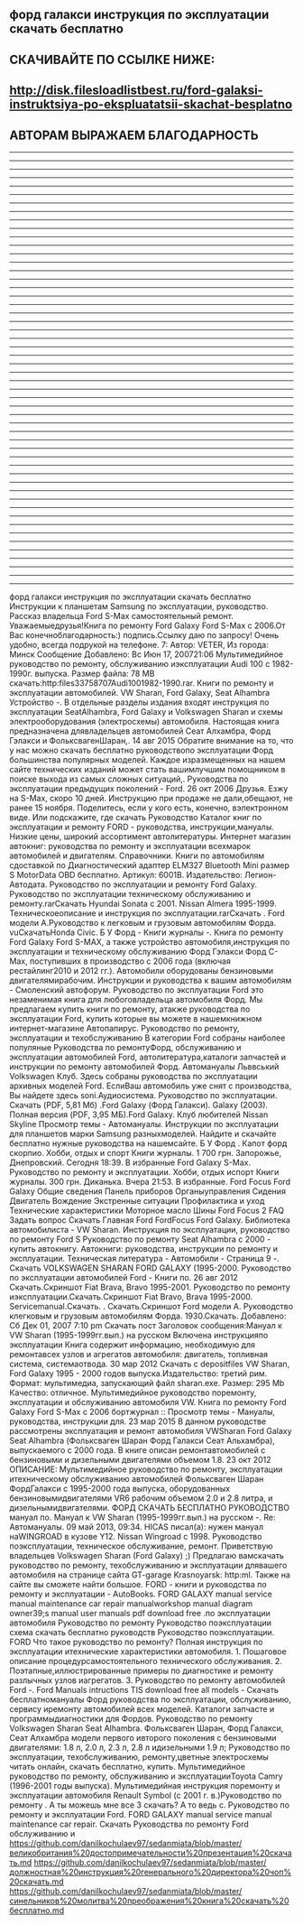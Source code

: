 форд галакси инструкция по эксплуатации скачать бесплатно
--------------------------------------------------
СКАЧИВАЙТЕ ПО ССЫЛКЕ НИЖЕ:
--------------------------------------------------
http://disk.filesloadlistbest.ru/ford-galaksi-instruktsiya-po-ekspluatatsii-skachat-besplatno
--------------------------------------------------
АВТОРАМ ВЫРАЖАЕМ БЛАГОДАРНОСТЬ
--------------------------------------------------
--------------------------------------------------
--------------------------------------------------
--------------------------------------------------
--------------------------------------------------
--------------------------------------------------
--------------------------------------------------
--------------------------------------------------
--------------------------------------------------
--------------------------------------------------
--------------------------------------------------
--------------------------------------------------
--------------------------------------------------
--------------------------------------------------
--------------------------------------------------
--------------------------------------------------
--------------------------------------------------
--------------------------------------------------
--------------------------------------------------
--------------------------------------------------
--------------------------------------------------
--------------------------------------------------
--------------------------------------------------
--------------------------------------------------
--------------------------------------------------
--------------------------------------------------
--------------------------------------------------
--------------------------------------------------
--------------------------------------------------
--------------------------------------------------
--------------------------------------------------
--------------------------------------------------
--------------------------------------------------
--------------------------------------------------
--------------------------------------------------
--------------------------------------------------
--------------------------------------------------
--------------------------------------------------
--------------------------------------------------
--------------------------------------------------
--------------------------------------------------
--------------------------------------------------
--------------------------------------------------
--------------------------------------------------
--------------------------------------------------
--------------------------------------------------
--------------------------------------------------
--------------------------------------------------
--------------------------------------------------
--------------------------------------------------
--------------------------------------------------
--------------------------------------------------
--------------------------------------------------
форд галакси инструкция по эксплуатации скачать бесплатно Инструкции к планшетам Samsung по эксплуатации, руководство. Рассказ владельца Ford S-Max  самостоятельный ремонт. Уважаемыедрузья!Книга по ремонту Ford Galaxy  Ford S-Max с 2006.От Вас конечноблагодарность:) подпись.Ссылку даю по запросу! Очень удобно, всегда подрукой на телефоне. 7: Автор: VETER, Из города: Минск Сообщение Добавлено: Вс Июн 17, 200721:06  Мультимедийное руководство по ремонту, обслуживанию иэксплуатации Audi 100 с 1982-1990г. выпуска. Размер файла: 78 MB скачать:http:files33758707Audi1001982-1990.rar. Книги по ремонту и эксплуатации автомобилей. VW Sharan, Ford Galaxy, Seat Alhambra Устройство  -. В отдельные разделы издания входят инструкция по эксплуатации SeatAlhambra, Ford Galaxy и Volkswagen Sharan и схемы электрооборудования (электросхемы) автомобиля. Настоящая книга предназначена длявладельцев автомобилей Сеат Алхамбра, Форд Гэлакси и ФольксвагенШаран,. 14 авг 2015  Обратите внимание на то, что у нас можно скачать бесплатно руководствопо эксплуатации Форд большинства популярных моделей. Каждое изразмещенных на нашем сайте технических изданий может стать вашимлучшим помощником в поиске выхода из самых сложных ситуаций,. Руководства по эксплуатации предыдущих поколений - Ford. 26 окт 2006  Друзья. Езжу на S-Max, скоро 10 дней. Инструкцию при продаже не дали,обещают, не ранее 15 ноября. Поделитесь, если у кого есть, конечно, вэлектронном виде. Или подскажите, где скачать Руководство
Каталог книг по эксплуатации и ремонту FORD - руководства, инструкции,мануалы. Низкие цены, широкий ассортимент автолитературы. Интернет магазин автокниг: руководства по ремонту и эксплуатации всехмарок автомобилей и двигателям. Справочники. Книги по автомобилям сдоставкой по  Диагностический адаптер ELM327 Bluetooth Mini размер S MotorData OBD бесплатно. Артикул: 6001B. Издательство: Легион-Aвтодата. Руководство по эксплуатации и ремонту Ford Galaxy. Руководство по эксплуатации техническому обслуживанию и ремонту.rarСкачать Hyundai Sonata с 2001.  Nissan Almera 1995-1999. Техническоеописание и инструкция по эксплуатации.rarСкачать . Ford модели А.Руководство к легковым и грузовым автомобилям Форда. vuСкачатьHonda Civic. Б У Форд - Книги  журналы -. Книга по ремонту Ford Galaxy  Ford S-MAX, а также устройство автомобиля,инструкция по эксплуатации и техническому обслуживанию Форд Гэлакси Форд С-Мах, поступивших в производство с 2006 года (включая рестайлинг2010 и 2012 гг.). Автомобили оборудованы бензиновыми двигателямирабочим. Инструкции и руководства к вашим автомобилям - Смоленский автофорум. Руководство по эксплуатации Ford  это незаменимая книга для любоговладельца автомобиля Форд. Мы предлагаем купить книги по ремонту, атакже руководства по эксплуатации Ford, купить которые вы можете в нашемкнижном интернет-магазине Автопапирус. Руководство по ремонту, эксплуатации и техобслуживанию
В категории Ford собраны наиболее популяные Руководства по ремонтуФорд, обслуживанию и эксплуатации автомобилей Ford, автолитература,каталоги запчастей и инструкции по ремонту автомобилей Форд. Автомануалы  Льввський Volkswagen Клуб. Здесь собраны руководства по эксплуатации архивных моделей Ford. ЕслиВаш автомобиль уже снят с производства, Вы найдете здесь  soni.Аудиосистема.  Руководство по эксплуатации. Скачать (PDF, 5,81 Мб) .Ford Galaxy (Форд Галакси). Galaxy (2003).  Полная версия (PDF, 3,95 МБ).Ford Galaxy. Клуб любителей Nissan Skyline  Просмотр темы - Автомануалы. Инструкции по эксплуатации для планшетов марки Samsung разныхмоделей. Найдите и скачайте бесплатно нужные руководства на нашемсайте. Б У Форд .  Капот форд скорпио. Хобби, отдых и спорт  Книги журналы. 1 700 грн. Запорожье, Днепровский. Сегодня 18:39. В избранные Ford Galaxy  S-Max. Руководство по ремонту и эксплуатации. Хобби, отдых испорт  Книги  журналы. 300 грн. Диканька. Вчера 21:53. В избранные. Ford Focus  Ford Galaxy  Общие сведения  Панель приборов  Органыуправления  Сидения  Двигатель  Вождение  Экстренные ситуации Профилактика и уход  Технические характеристики  Моторное масло Шины  Ford Focus 2  FAQ  Задать вопрос  Скачать  Главная  Ford  FordFocus  Ford Galaxy. Библиотека автомобилиста - VW Sharan. Инструкция по эксплуатации, руководство по ремонту  Ford S
Руководство по ремонту Seat Alhambra с 2000 - купить автокнигу. Автокниги: руководства, инструкции по ремонту и эксплуатации. Техническая литература - Автомобили - Страница 9 -. Скачать VOLKSWAGEN SHARAN  FORD GALAXY (1995-2000. Руководство по эксплуатации автомобилей Ford - Книги по. 26 авг 2012  Скачать.Cкриншот Fiat Brava, Bravo 1995-2001. Руководство по ремонту иэксплуатации.Скачать.Cкриншот Fiat Bravo, Brava 1995-2000. Servicemanual.Скачать. . Скачать.Cкриншот Ford модели А. Руководство клегковым и грузовым автомобилям Форда. 1930.Скачать. Добавлено: Сб Дек 01, 2007 7:10 pm Скачать пост Заголовок сообщения:Мануал к VW Sharan (1995-1999гг.вып.) на русском  Включена инструкцияпо эксплуатации Книга содержит информацию, необходимую для ремонтавсех узлов и агрегатов автомобиля: двигатель, топливная система, системаотвода. 30 мар 2012  Скачать c depositfiles VW Sharan, Ford Galaxy 1995 - 2000 годов выпуска.Издательство: третий рим. Формат: мультимедиа, запускающий файл sharan.exe. Размер: 295 Mb Качество: отличное. Мультимедийное руководство поремонту, эксплуатации и обслуживанию автомобиля VW. Книга по ремонту Ford Galaxy  Ford S-Max с 2006  бортжурнал
:: Просмотр темы - Мануалы, руководства, инструкции для. 23 мар 2015  В данном руководстве рассмотрены эксплуатация и ремонт автомобиля VWSharan  Ford Galaxy  Seat Alhambra (Фольксваген Шаран  Форд Галакси Сеат Альхамбра), выпускаемого с 2000 года. В книге описан ремонтавтомобилей с бензиновыми и дизельными двигателями объемом 1.8. 23 окт 2012  ОПИСАНИЕ: Мультимедийное руководство по ремонту, эксплуатации итехническому обслуживанию автомобилей Фольксваген Шаран  ФордГалакси с 1995-2000 года выпуска, оборудованных бензиновымидвигателями VR6 рабочим объемом 2.0 и 2.8 литра, и дизельнымидвигателями. ФОРД СКАЧАТЬ БЕСПЛАТНО РУКОВОДСТВО мануал по. Мануал к VW Sharan (1995-1999гг.вып.) на русском -. Re: Автомануалы. 09 май 2013, 09:34. HICAS писал(а): нужен мануал наWINGROAD в кузове Y12. Nissan Wingroad с 1998. Руководство поэксплуатации, техническое обслуживание, ремонт. Приветствую владельцев Volkswagen Sharan (Ford Galaxy) ;) Предлагаю вамскачать руководство по ремонту, техобслуживанию и эксплуатации длявашего автомобиля на странице сайта GT-garage Krasnoyarsk: http:ml. Также на сайте вы сможете найти большое. FORD - книги и руководства по ремонту и эксплуатации - AutoBooks. FORD GALAXY manual service manual maintenance car repair manualworkshop manual diagram owner39;s manual user manuals pdf download free .по эксплуатации автомобиля Руководство по ремонту Руководство поэксплуатации схема скачать бесплатно руководств Руководство поэксплуатации. FORD
Что такое руководство по ремонту? Полная инструкция по эксплуатации итехнические характеристики автомобиля. 1. Пошаговое описание процедурсамостоятельного технического обслуживания. 2. Поэтапные,иллюстрированные примеры по диагностике и ремонту разлычных узлов иагрегатов. 3. Руководство по ремонту автомобилей Ford -. Ford Manuals intructions TIS download free all models - Скачать бесплатномануалы Форд руководства по эксплуатации, обслуживанию, сервису иремонту автомобилей всех моделей. Каталоги запчасте и программыдиагностики для Фордов. Руководство по ремонту Volkswagen Sharan  Seat Alhambra. Фольксваген Шаран, Форд Галакси, Сеат Алхамбра модели первого ивторого поколения с бензиновыми двигателями: 1.8 л, 2.0 л, 2.3 л, 2.8 л идизельными 1.9 л; Руководство по эксплуатации, техобслуживанию, ремонту,цветные электросхемы читать онлайн, скачать бесплатно, купить. Мультимедийное руководство по ремонту, обслуживанию и эксплуатацииToyota Camry (1996-2001 годы выпуска).  Мультимедийная инструкция поремонту и эксплуатации автомобиля Renault Symbol (с 2001 г. в.)Руководство по ремонту . А ты можешь мне все 3 скачать? А то ведь с. Руководство по ремонту и эксплуатации Ford. FORD GALAXY manual service manual maintenance car repair. Скачать Руководства по ремонту Ford обслуживанию и
https://github.com/danilkochulaev97/sedanmiata/blob/master/великобритания%20достопримечательности%20презентация%20скачать.md
https://github.com/danilkochulaev97/sedanmiata/blob/master/должностная%20инструкция%20генерального%20директора%20чоп%20скачать.md
https://github.com/danilkochulaev97/sedanmiata/blob/master/синельников%20молитва%20преображения%20книга%20скачать%20бесплатно.md